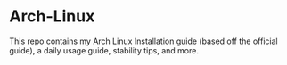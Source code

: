 # Arch-Linux
This repo contains my Arch Linux Installation guide (based off the official guide), a daily usage guide, stability tips, and more.
